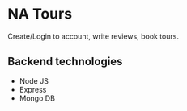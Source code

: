 # NA Tours

Create/Login to account, write reviews, book tours.

## Backend technologies

- Node JS
- Express
- Mongo DB
